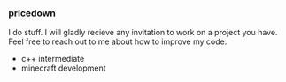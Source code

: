 ### pricedown

I do stuff. I will gladly recieve any invitation to work on a project you have.<br>
Feel free to reach out to me about how to improve my code.
- c++ intermediate
- minecraft development



<!---
pricedown/pricedown is a ✨ special ✨ repository because its `README.md` (this file) appears on your GitHub profile.
You can click the Preview link to take a look at your changes.
--->
